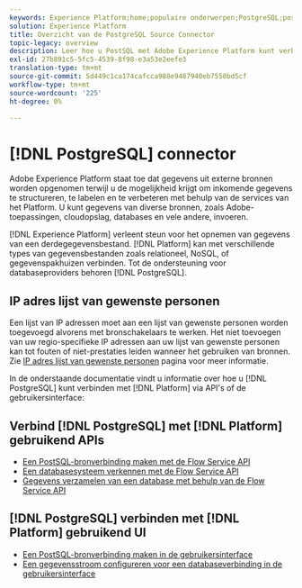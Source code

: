 ```yaml
---
keywords: Experience Platform;home;populaire onderwerpen;PostgreSQL;postgresql
solution: Experience Platform
title: Overzicht van de PostgreSQL Source Connector
topic-legacy: overview
description: Leer hoe u PostSQL met Adobe Experience Platform kunt verbinden via API's of de gebruikersinterface.
exl-id: 27b891c5-5fc5-4539-8f98-e3a53e2eefe3
translation-type: tm+mt
source-git-commit: 5d449c1ca174cafcca988e9487940eb7550bd5cf
workflow-type: tm+mt
source-wordcount: '225'
ht-degree: 0%

---
```


# [!DNL PostgreSQL] connector

Adobe Experience Platform staat toe dat gegevens uit externe bronnen worden opgenomen terwijl u de mogelijkheid krijgt om inkomende gegevens te structureren, te labelen en te verbeteren met behulp van de services van het Platform. U kunt gegevens van diverse bronnen, zoals Adobe-toepassingen, cloudopslag, databases en vele andere, invoeren.

[!DNL Experience Platform] verleent steun voor het opnemen van gegevens van een derdegegevensbestand. [!DNL Platform] kan met verschillende types van gegevensbestanden zoals relationeel, NoSQL, of gegevenspakhuizen verbinden. Tot de ondersteuning voor databaseproviders behoren [!DNL PostgreSQL].

## IP adres lijst van gewenste personen

Een lijst van IP adressen moet aan een lijst van gewenste personen worden toegevoegd alvorens met bronschakelaars te werken. Het niet toevoegen van uw regio-specifieke IP adressen aan uw lijst van gewenste personen kan tot fouten of niet-prestaties leiden wanneer het gebruiken van bronnen. Zie [IP adres lijst van gewenste personen](../../ip-address-allow-list.md) pagina voor meer informatie.

In de onderstaande documentatie vindt u informatie over hoe u [!DNL PostgreSQL] kunt verbinden met [!DNL Platform] via API&#39;s of de gebruikersinterface:

## Verbind [!DNL PostgreSQL] met [!DNL Platform] gebruikend APIs

- [Een PostSQL-bronverbinding maken met de Flow Service API](../../tutorials/api/create/databases/postgres.md)
- [Een databasesysteem verkennen met de Flow Service API](../../tutorials/api/explore/database-nosql.md)
- [Gegevens verzamelen van een database met behulp van de Flow Service API](../../tutorials/api/collect/database-nosql.md)

## [!DNL PostgreSQL] verbinden met [!DNL Platform] gebruikend UI

- [Een PostSQL-bronverbinding maken in de gebruikersinterface](../../tutorials/ui/create/databases/postgres.md)
- [Een gegevensstroom configureren voor een databaseverbinding in de gebruikersinterface](../../tutorials/ui/dataflow/databases.md)
